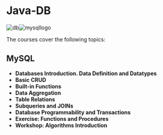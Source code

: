 # Java-DB

![db](https://github.com/MerianBlagoeva/Java-DB/assets/110605865/28e98daa-863a-4864-9305-320e1603bfb8)![mysqllogo](https://github.com/MerianBlagoeva/Java-DB/assets/110605865/88eb9f0e-86bf-40c1-817a-8744fb75c202)

The courses cover the following topics:                      
 
 ## MySQL

- **Databases Introduction. Data Definition and Datatypes**
- **Basic CRUD**
- **Built-in Functions**
- **Data Aggregation**
- **Table Relations**
- **Subqueries and JOINs**
- **Database Programmability and Transactions**
- **Exercise: Functions and Procedures**
- **Workshop: Algorithms Introduction**
